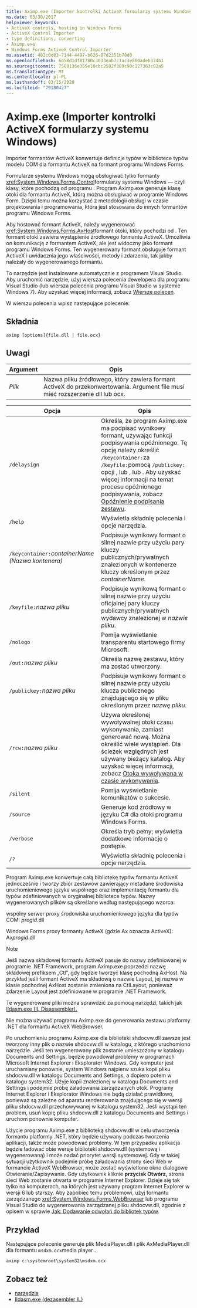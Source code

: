 ```yaml
---
title: Aximp.exe (Importer kontrolki ActiveX formularzy systemu Windows)
ms.date: 03/30/2017
helpviewer_keywords:
- ActiveX controls, hosting in Windows Forms
- ActiveX Control Importer
- type definitions, converting
- Aximp.exe
- Windows Forms ActiveX Control Importer
ms.assetid: 482c0d83-7144-4497-b626-87d2351b78d0
ms.openlocfilehash: 6d58d1df81780c3033eab7c1ac3e860adeb374b1
ms.sourcegitcommit: 7588136e355e10cbc2582f389c90c127363c02a5
ms.translationtype: MT
ms.contentlocale: pl-PL
ms.lasthandoff: 03/15/2020
ms.locfileid: "79180427"
---
```

# <a name="aximpexe-windows-forms-activex-control-importer"></a>Aximp.exe (Importer kontrolki ActiveX formularzy systemu Windows)
Importer formantów ActiveX konwertuje definicje typów w bibliotece typów modelu COM dla formantu ActiveX na formant programu Windows Forms.  
  
 Formularze systemu Windows mogą obsługiwać tylko formanty <xref:System.Windows.Forms.Control>formularzy systemu Windows — czyli klasy, które pochodzą od programu . Program Aximp.exe generuje klasę otoki dla formantu ActiveX, którą można obsługiwać w programie Windows Form. Dzięki temu można korzystać z metodologii obsługi w czasie projektowania i programowania, która jest stosowana do innych formantów programu Windows Forms.  
  
 Aby hostować formant ActiveX, należy wygenerować <xref:System.Windows.Forms.AxHost>formant otoki, który pochodzi od . Ten formant otoki zawiera wystąpienie źródłowego formantu ActiveX. Umożliwia on komunikację z formantem ActiveX, ale jest widoczny jako formant programu Windows Forms. Ten wygenerowany formant obsługuje formant ActiveX i uwidacznia jego właściwości, metody i zdarzenia, tak jakby należały do wygenerowanego formantu.  
  
 To narzędzie jest instalowane automatycznie z programem Visual Studio. Aby uruchomić narzędzie, użyj wiersza polecenia dewelopera dla programu Visual Studio (lub wiersza polecenia programu Visual Studio w systemie Windows 7). Aby uzyskać więcej informacji, zobacz [Wiersze poleceń](developer-command-prompt-for-vs.md).  
  
 W wierszu polecenia wpisz następujące polecenie:  
  
## <a name="syntax"></a>Składnia  
  
```console  
aximp [options]{file.dll | file.ocx}  
```  
  
## <a name="remarks"></a>Uwagi  
  
|Argument|Opis|  
|--------------|-----------------|  
|*Plik*|Nazwa pliku źródłowego, który zawiera formant ActiveX do przekonwertowania. Argument file musi mieć rozszerzenie dll lub ocx.|  
  
|Opcja|Opis|  
|------------|-----------------|  
|`/delaysign`|Określa, że program Aximp.exe ma podpisać wynikowy formant, używając funkcji podpisywania opóźnionego. Tę opcję należy określić `/keycontainer:`za `/keyfile:`pomocą `/publickey:` opcji , lub , lub . Aby uzyskać więcej informacji na temat procesu opóźnionego podpisywania, zobacz [Opóźnienie podpisania zestawu](../../standard/assembly/delay-sign.md).|  
|`/help`|Wyświetla składnię polecenia i opcje narzędzia.|  
|`/keycontainer:`*containerName (Nazwa kontenera)*|Podpisuje wynikowy formant o silnej nazwie przy użyciu pary kluczy publicznych/prywatnych znalezionych w kontenerze kluczy określonym przez *containerName*.|  
|`/keyfile:`*nazwa pliku*|Podpisuje wynikową formant o silnej nazwie przy użyciu oficjalnej pary kluczy publicznych/prywatnych wydawcy znalezionej w *nazwie pliku*.|  
|`/nologo`|Pomija wyświetlanie transparentu startowego firmy Microsoft.|  
|`/out:`*nazwa pliku*|Określa nazwę zestawu, który ma zostać utworzony.|  
|`/publickey:`*nazwa pliku*|Podpisuje wynikowy formant o silnej nazwie przy użyciu klucza publicznego znajdującego się w pliku określonym przez *nazwę pliku*.|  
|`/rcw:`*nazwa pliku*|Używa określonej wywoływalnej otoki czasu wykonywania, zamiast generować nową. Można określić wiele wystąpień. Dla ścieżek względnych jest używany bieżący katalog. Aby uzyskać więcej informacji, zobacz [Otoka wywoływana w czasie wykonywania](../../standard/native-interop/runtime-callable-wrapper.md).|  
|`/silent`|Pomija wyświetlanie komunikatów o sukcesie.|  
|`/source`|Generuje kod źródłowy w języku C# dla otoki programu Windows Forms.|  
|`/verbose`|Określa tryb pełny; wyświetla dodatkowe informacje o postępie.|  
|`/?`|Wyświetla składnię polecenia i opcje narzędzia.|  
  
 Program Aximp.exe konwertuje całą bibliotekę typów formantu ActiveX jednocześnie i tworzy zbiór zestawów zawierający metadane środowiska uruchomieniowego języka wspólnego oraz implementację formantu dla typów zdefiniowanych w oryginalnej bibliotece typów. Nazwy wygenerowanych plików są określane według następującego wzorca:  
  
 wspólny serwer proxy środowiska uruchomieniowego języka dla typów COM: *progid*.dll  
  
 Windows Forms proxy formanty ActiveX (gdzie Ax oznacza ActiveX): Ax*progid*.dll  
  
> [!NOTE]
> Jeśli nazwa składowej formantu ActiveX pasuje do nazwy zdefiniowanej w programie .NET Framework, program Aximp.exe poprzedzi nazwę składowej prefiksem „Ctl”, gdy będzie tworzyć klasę pochodną AxHost. Na przykład jeśli formant ActiveX ma składową o nazwie Layout, jej nazwa w klasie pochodnej AxHost zostanie zmieniona na CtlLayout, ponieważ zdarzenie Layout jest zdefiniowane w programie .NET Framework.  
  
 Te wygenerowane pliki można sprawdzić za pomocą narzędzi, takich jak [Ildasm.exe (IL Disassembler).](ildasm-exe-il-disassembler.md)  
  
 Nie można używać programu Aximp.exe do generowania zestawu platformy .NET dla formantu ActiveX WebBrowser.  
  
 Po uruchomieniu programu Aximp.exe dla biblioteki shdocvw.dll zawsze jest tworzony inny plik o nazwie shdocvw.dll w katalogu, z którego uruchomiono narzędzie. Jeśli ten wygenerowany plik zostanie umieszczony w katalogu Documents and Settings, będzie powodował problemy w programach Microsoft Internet Explorer i Eksplorator Windows. Gdy komputer jest uruchamiany ponownie, system Windows najpierw szuka kopii pliku shdocvw.dll w katalogu Documents and Settings, a dopiero potem w katalogu system32. Użyje kopii znalezionej w katalogu Documents and Settings i podejmie próbę załadowania zarządzanych otok. Programy Internet Explorer i Eksplorator Windows nie będą działać prawidłowo, ponieważ są zależne od aparatu renderowania znajdującego się w wersji pliku shdocvw.dll przechowywanej w katalogu system32. Jeśli wystąpi ten problem, usuń kopię pliku shdocvw.dll z katalogu Documents and Settings i uruchom ponownie komputer.  
  
 Użycie programu Aximp.exe z biblioteką shdocvw.dll w celu utworzenia formantu platformy .NET, który będzie używany podczas tworzenia aplikacji, także może powodować problemy. W tym przypadku aplikacja będzie ładować obie wersje biblioteki shdocvw.dll (systemową i wygenerowaną) i może nadać priorytet wersji systemowej. Gdy w takiej sytuacji użytkownik podejmie próbę załadowania strony sieci Web w formancie ActiveX WebBrowser, może zostać wyświetlone okno dialogowe Otwieranie/Zapisywanie. Gdy użytkownik kliknie **przycisk Otwórz,** strona sieci Web zostanie otwarta w programie Internet Explorer. Dzieje się tak tylko na komputerach, na których jest używany program Internet Explorer w wersji 6 lub starszy. Aby zapobiec temu problemowi, użyj formantu zarządzanego <xref:System.Windows.Forms.WebBrowser> lub programu Visual Studio do wygenerowania zarządzanej pliku shdocvw.dll, zgodnie z opisem w sprawie [Jak: Dodawanie odwołań do bibliotek typów](../interop/how-to-add-references-to-type-libraries.md).  
  
## <a name="example"></a>Przykład  
 Następujące polecenie generuje plik MediaPlayer.dll i plik AxMediaPlayer.dll dla formantu `msdxm.ocx`media player .  
  
```console
aximp c:\systemroot\system32\msdxm.ocx  
```  
  
## <a name="see-also"></a>Zobacz też

- [narzędzia](index.md)
- [Ildasm.exe (dezasembler IL)](ildasm-exe-il-disassembler.md)
